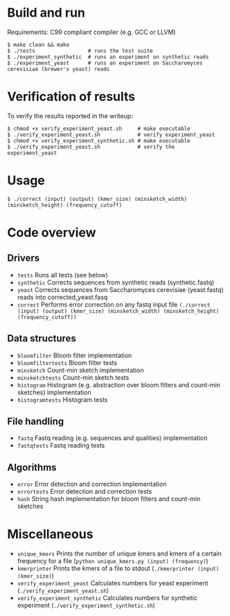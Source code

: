 # Build and run

Requirements: C99 compliant compiler (e.g. GCC or LLVM)

```
$ make clean && make
$ ./tests                 # runs the test suite
$ ./experiment_synthetic  # runs an experiment on synthetic reads
$ ./experiment_yeast      # runs an experiment on Saccharomyces cerevisiae (brewer's yeast) reads
```

# Verification of results

To verify the results reported in the writeup:

```
$ chmod +x verify_experiment_yeast.sh     # make executable
$ ./verify_experiment_yeast.sh            # verify experiment_yeast
$ chmod +x verify_experiment_synthetic.sh # make executable
$ ./verify_experiment_yeast.sh            # verify the experiment_yeast
```

# Usage

```
$ ./correct (input) (output) (kmer_size) (minsketch_width) (minsketch_height) (frequency_cutoff)
```

# Code overview

## Drivers
- `tests` Runs all tests (see below)
- `synthetic` Corrects sequences from synthetic reads (synthetic.fastq)
- `yeast` Corrects sequences from Saccharomyces cerevisiae (yeast.fastq) reads into corrected_yeast.fasq
- `correct` Performs error correction on any fastq input file `(./correct (input) (output) (kmer_size) (minsketch_width) (minsketch_height) (frequency_cutoff))`

## Data structures
- `bloomfilter` Bloom filter implementation
- `bloomfiltertests` Bloom filter tests
- `minsketch` Count-min sketch implementation
- `minsketchtests` Count-min sketch tests
- `histogram` Histogram (e.g. abstraction over bloom filters and count-min sketches) implementation
- `histogramtests` Histogram tests

## File handling
- `fastq` Fastq reading (e.g. sequences and qualities) implementation
- `fastqtests` Fastq reading tests

## Algorithms
- `error` Error detection and correction implementation
- `errortests` Error detection and correction tests
- `hash` String hash implementation for bloom filters and count-min sketches

# Miscellaneous
- `unique_kmers` Prints the number of unique kmers and kmers of a certain frequency for a file (`python unique_kmers.py (input) (frequency)`) 
- `kmerprinter` Prints the kmers of a file to stdout (`./kmerprinter (input) (kmer_size)`)
- `verify_experiment_yeast` Calculates numbers for yeast experiment (`./verify_experiment_yeast.sh`)
- `verify_experiment_synthetic` Calculates numbers for synthetic experiment (`./verify_experiment_synthetic.sh`)